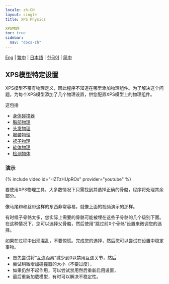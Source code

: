 ```yaml
---
locale: zh-CN
layout: single
title: XPS Physics

XPS物理
toc: true
sidebar:
  nav: "docs-zh"
---
```

[Eng](/dancexr/features/xps_physics) | [繁中](/tw/dancexr/features/xps_physics) | [日本語](/jp/dancexr/features/xps_physics) | [한국어](/kr/dancexr/features/xps_physics) | [简中](/zh/dancexr/features/xps_physics)

## XPS模型特定设置
XPS模型不带有物理定义，因此程序不知道在哪里添加物理组件。为了解决这个问题，为每个XPS模型添加了几个物理设置，供您配置XPS模型上的物理组件。

这包括
* [身体碰撞器](xps_body_colliders.md)
* [胸部物理](xps_boobs.md)
* [头发物理](xps_hair.md)
* [服装物理](xps_cloth.md)
* [裙子物理](xps_skirt.md)
* [软体物理](xps_softbody.md)
* [检测物体](xps_detech.md)


### 演示
{% include video id="-IZTzHUpROs" provider="youtube" %}

要使用XPS物理工具，大多数情况下只需找到并选择正确的骨骼，程序将处理其余部分。

像马尾辫和丝带这样的东西非常容易，就像上面的视频演示的那样。

有时候子骨骼太多，您实际上需要的骨骼可能被埋在这些子骨骼的几个级别下面。在这种情况下，您可以选择父骨骼，然后使用“跳过前X个骨骼”设置来微调您的选择。

如果在过程中出现混乱，不要惊慌。完成您的选择，然后您可以尝试在设置中稳定事物。
* 首先尝试将“互连距离”减少到0以禁用互连关节，然后
* 尝试稍微增加碰撞器的大小（不要过度）， 
* 如果仍然不起作用，可以尝试禁用然后重新启用设置， 
* 最后重新加载模型，有时可以解决不稳定性。